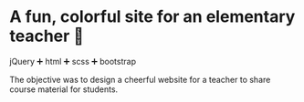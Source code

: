 # A fun, colorful site for an elementary teacher :school_satchel:

jQuery :heavy_plus_sign: html :heavy_plus_sign: scss :heavy_plus_sign: bootstrap

The objective was to design a cheerful website for a teacher to share course material for students.  
